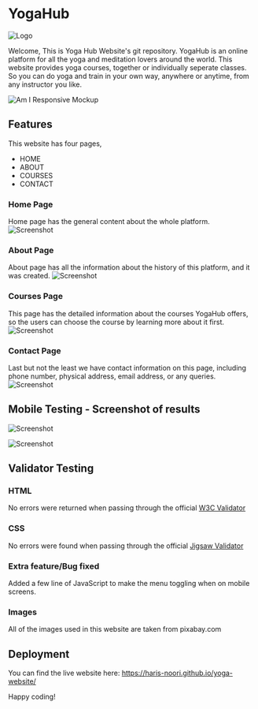 # YogaHub

![Logo](https://github.com/Haris-Noori/yoga-website/blob/main/assets/img/logo-sm.png)

Welcome, This is Yoga Hub Website's git repository.
YogaHub is an online platform for all the yoga and meditation lovers around the world. This website provides yoga courses, together or individually seperate classes. So you can do yoga and train in your own way, anywhere or anytime, from any instructor you like.

![Am I Responsive Mockup](https://github.com/Haris-Noori/yoga-website/blob/main/assets/img/screenshots/AmIResponsive.png)

## Features
This website has four pages,
- HOME
- ABOUT
- COURSES
- CONTACT

### Home Page
Home page has the general content about the whole platform.
![Screenshot](https://github.com/Haris-Noori/yoga-website/blob/main/assets/img/screenshots/one.png)


### About Page
About page has all the information about the history of this platform, and it was created.
![Screenshot](https://github.com/Haris-Noori/yoga-website/blob/main/assets/img/screenshots/two.png)

### Courses Page
This page has the detailed information about the courses YogaHub offers, so the users can choose the course by learning more about it first.
![Screenshot](https://github.com/Haris-Noori/yoga-website/blob/main/assets/img/screenshots/three.png)

### Contact Page
Last but not the least we have contact information on this page, including phone number, physical address, email address, or any queries.
![Screenshot](https://github.com/Haris-Noori/yoga-website/blob/main/assets/img/screenshots/four.png)

## Mobile Testing - Screenshot of results
![Screenshot](https://github.com/Haris-Noori/yoga-website/blob/main/assets/img/screenshots/five.png)



![Screenshot](https://github.com/Haris-Noori/yoga-website/blob/main/assets/img/screenshots/six.png)

## Validator Testing
### HTML
   No errors were returned when passing through the official [W3C Validator](https://validator.w3.org/nu/?doc=https%3A%2F%2Fharis-noori.github.io%2Fyoga-website)

### CSS
No errors were found when passing through the official [Jigsaw Validator](https://jigsaw.w3.org/css-validator/validator?uri=https%3A%2F%2Fharis-noori.github.io%2Fyoga-website%2F&profile=css3svg&usermedium=all&warning=1&vextwarning=&lang=en)


### Extra feature/Bug fixed
Added a few line of JavaScript to make the menu toggling when on mobile screens.

### Images
All of the images used in this website are taken from pixabay.com

## Deployment
You can find the live website here: https://haris-noori.github.io/yoga-website/


Happy coding!
